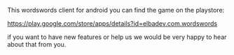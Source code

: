 This wordswords client for android you can find the game on the playstore:

https://play.google.com/store/apps/details?id=elbadev.com.wordswords

if you want to have new features or help us we would be very happy to hear about that from you.

